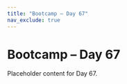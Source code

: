 ```yaml
---
title: "Bootcamp – Day 67"
nav_exclude: true
---
```


# Bootcamp – Day 67

Placeholder content for Day 67.
